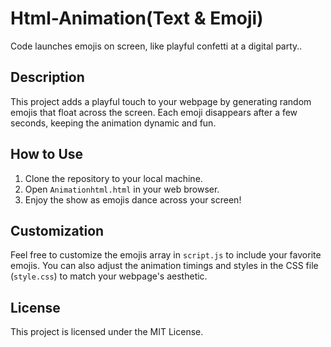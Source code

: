 # Html-Animation(Text & Emoji)
Code launches emojis on screen, like playful confetti at a digital party..

## Description

This project adds a playful touch to your webpage by generating random emojis that float across the screen. Each emoji disappears after a few seconds, keeping the animation dynamic and fun.

## How to Use

1. Clone the repository to your local machine.
2. Open `Animationhtml.html` in your web browser.
3. Enjoy the show as emojis dance across your screen!

## Customization

Feel free to customize the emojis array in `script.js` to include your favorite emojis. You can also adjust the animation timings and styles in the CSS file (`style.css`) to match your webpage's aesthetic.

## License

This project is licensed under the MIT License.
